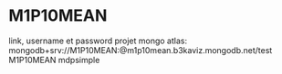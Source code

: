 # M1P10MEAN

link, username et password projet mongo atlas:
mongodb+srv://M1P10MEAN:<password>@m1p10mean.b3kaviz.mongodb.net/test
M1P10MEAN
mdpsimple
